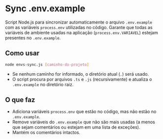 # Sync .env.example

Script Node.js para sincronizar automaticamente o arquivo `.env.example` com as variáveis `process.env` utilizadas no código.
Garante que todas as variáveis de ambiente usadas na aplicação (`process.env.VARIAVEL`) estejam presentes no `.env.example`.

## Como usar

```bash
node envs-sync.js [caminho-do-projeto]
```

- Se nenhum caminho for informado, o diretório atual (`.`) será usado.
- O script procura por arquivos `.ts` e `.js` (recursivamente) e atualiza o `.env.example` no diretório raiz.

## O que faz

- Adiciona variáveis `process.env` que estão no código, mas não estão no `.env.example`.
- Remove variáveis do `.env.example` que não são mais usadas (a menos que sejam comentários ou estejam em uma lista de exceções).
- Mantém os comentários intactos.